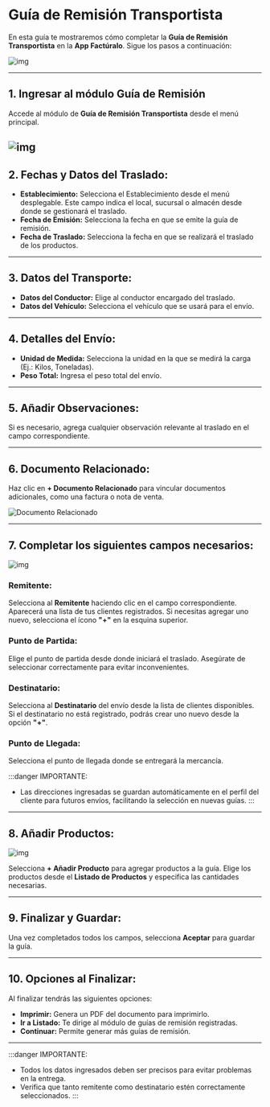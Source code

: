 # Guía de Remisión Transportista

En esta guía te mostraremos cómo completar la **Guía de Remisión Transportista** en la **App Factúralo**. Sigue los pasos a continuación:

![img](img/guia_trasportista_0.jpeg)

---

## 1. Ingresar al módulo **Guía de Remisión**

Accede al módulo de **Guía de Remisión Transportista** desde el menú principal.

![img](img/Guia_trasportista_1.jpeg)
---

## 2. Fechas y Datos del Traslado:
- **Establecimiento:** Selecciona el Establecimiento desde el menú desplegable. Este campo indica el local, sucursal o almacén desde donde se gestionará el traslado.
- **Fecha de Emisión:** Selecciona la fecha en que se emite la guía de remisión.
- **Fecha de Traslado:** Selecciona la fecha en que se realizará el traslado de los productos.

---

## 3. Datos del Transporte:

- **Datos del Conductor:** Elige al conductor encargado del traslado.
- **Datos del Vehículo:** Selecciona el vehículo que se usará para el envío.

---

## 4. Detalles del Envío:

- **Unidad de Medida:** Selecciona la unidad en la que se medirá la carga (Ej.: Kilos, Toneladas).
- **Peso Total:** Ingresa el peso total del envío.

---

## 5. Añadir Observaciones:

Si es necesario, agrega cualquier observación relevante al traslado en el campo correspondiente.

---

## 6. Documento Relacionado:

Haz clic en **+ Documento Relacionado** para vincular documentos adicionales, como una factura o nota de venta.

![Documento Relacionado](img/documento_relacionado.jpeg)

---

## 7. Completar los siguientes campos necesarios:

![img](img/guia_trasportista_2.jpeg)

### **Remitente:**
Selecciona al **Remitente** haciendo clic en el campo correspondiente. Aparecerá una lista de tus clientes registrados. Si necesitas agregar uno nuevo, selecciona el ícono **"+"** en la esquina superior.

### **Punto de Partida:**
Elige el punto de partida desde donde iniciará el traslado. Asegúrate de seleccionar correctamente para evitar inconvenientes.

### **Destinatario:**
Selecciona al **Destinatario** del envío desde la lista de clientes disponibles. Si el destinatario no está registrado, podrás crear uno nuevo desde la opción **"+"**.

### **Punto de Llegada:**
Selecciona el punto de llegada donde se entregará la mercancía.

:::danger IMPORTANTE:
- Las direcciones ingresadas se guardan automáticamente en el perfil del cliente para futuros envíos, facilitando la selección en nuevas guías.
:::

----

## 8. Añadir Productos:

![img](img/guia_trasportista_3.jpeg)

Selecciona **+ Añadir Producto** para agregar productos a la guía. Elige los productos desde el **Listado de Productos** y especifica las cantidades necesarias.

---

## 9. Finalizar y Guardar:

Una vez completados todos los campos, selecciona **Aceptar** para guardar la guía. 

---

## 10. Opciones al Finalizar:

Al finalizar tendrás las siguientes opciones:

- **Imprimir:** Genera un PDF del documento para imprimirlo.
- **Ir a Listado:** Te dirige al módulo de guías de remisión registradas.
- **Continuar:** Permite generar más guías de remisión.

---

:::danger IMPORTANTE:
- Todos los datos ingresados deben ser precisos para evitar problemas en la entrega.
- Verifica que tanto remitente como destinatario estén correctamente seleccionados.
:::

